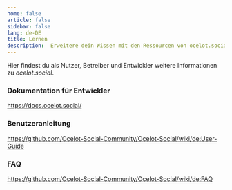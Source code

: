 ```yaml
---
home: false
article: false
sidebar: false
lang: de-DE
title: Lernen
description:  Erweitere dein Wissen mit den Ressourcen von ocelot.social! Entdecke die FAQs und finde die Benutzeranleitung und die Installationsanleitung der Software.
---
```


<!-- ## X -->

Hier findest du als Nutzer, Betreiber und Entwickler weitere Informationen zu *ocelot.social*.

### Dokumentation für Entwickler

<https://docs.ocelot.social/>

### Benutzeranleitung

<https://github.com/Ocelot-Social-Community/Ocelot-Social/wiki/de:User-Guide>

### FAQ

<https://github.com/Ocelot-Social-Community/Ocelot-Social/wiki/de:FAQ>
